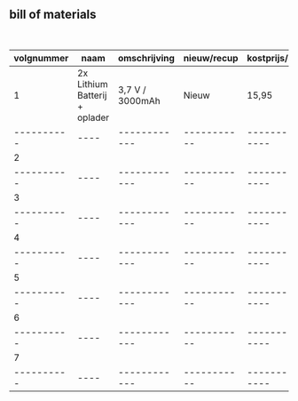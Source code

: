 ## bill of materials
<br />

|volgnummer|naam|omschrijving|nieuw/recup|kostprijs/stuk|aantal|subtotaal|
|----------|----|------------|-----------|--------------|------|---------|
|         1| 2x Lithium Batterij + oplader | 3,7 V / 3000mAh    |    Nieuw       |      15,95        |  1    |    15,95     |
|----------|----|------------|-----------|--------------|------|---------|
|         2|    |            |           |              |      |         |
|----------|----|------------|-----------|--------------|------|---------|
|         3|    |            |           |              |      |         |
|----------|----|------------|-----------|--------------|------|---------|
|         4|    |            |           |              |      |         |
|----------|----|------------|-----------|--------------|------|---------|
|         5|    |            |           |              |      |         |
|----------|----|------------|-----------|--------------|------|---------|
|         6|    |            |           |              |      |         |
|----------|----|------------|-----------|--------------|------|---------|
|         7|    |            |           |              |      |         |
|----------|----|------------|-----------|--------------|------|---------|
